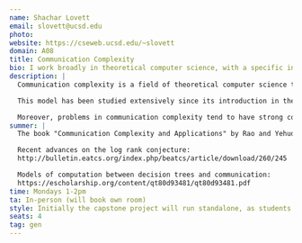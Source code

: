 ```yaml
---
name: Shachar Lovett
email: slovett@ucsd.edu
photo: 
website: https://cseweb.ucsd.edu/~slovett
domain: A08
title: Communication Complexity
bio: I work broadly in theoretical computer science, with a specific interest in computational complexity, randomness and pseudo-randomness, algebraic constructions, optimization, and combinatorics.
description: |
  Communication complexity is a field of theoretical computer science that studies the amount of communication required between two or more parties to jointly compute a function whose input is distributed among them. In its most basic model, two players—Alice and Bob—receive inputs x and y respectively, and want to jointly compute some function f(x,y) using as little communication as possible. The focus is on minimizing the number of bits exchanged, under various models (deterministic, randomized, or quantum), while still correctly computing the function.

  This model has been studied extensively since its introduction in the 80s, with many notable applications, but still there are many fundamental problems that are wide open. These include the log-rank conjecture, which attempts to classify the structure of efficient deterministic protocols using linear algebra; understanding the combinatorial structure of functions with efficient randomized protocols; analogs of these to multi-party settings; and many others. 

  Moreover, problems in communication complexity tend to have strong connections to fundamental problems in combinatorics and other areas of math, which sometimes gives a unique perspective to help understand these problems better.
summer: |
  The book "Communication Complexity and Applications" by Rao and Yehudayoff is a good starting point. See also the following surveys for more recent progress related to my work:

  Recent advances on the log rank conjecture:  
  http://bulletin.eatcs.org/index.php/beatcs/article/download/260/245 

  Models of computation between decision trees and communication:  
  https://escholarship.org/content/qt80d93481/qt80d93481.pdf
time: Mondays 1-2pm
ta: In-person (will book own room)
style: Initially the capstone project will run standalone, as students learn the area. Then, depending on their interest, we can potentially join an existing research project or they work on their own research project.
seats: 4
tag: gen
---
```


